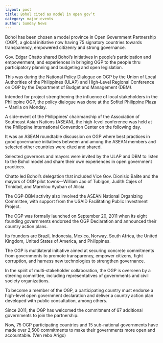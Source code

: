 ```yaml
---
layout: post
title: Bohol cited as model in open gov’t
category: major-events
author: Sunday News
---
```


Bohol has been chosen a model province in Open Government Partnership (OGP), a global initiative now having 75 signatory countries towards transparency, empowered citizenry and strong governance.

Gov. Edgar Chatto shared Bohol’s initiatives in people’s participation and empowerment, and experiences in bringing OGP to the people thru participatory planning and budgeting and open legislation.

This was during the National Policy Dialogue on OGP by the Union of Local Authorities of the Philippines (ULAP) and High-Level Regional Conference on OGP by the Department of Budget and Management (DBM).

Intended for project strengthening the influence of local stakeholders in the Philippine OGP, the policy dialogue was done at the Sofitel Philippine Plaza – Manila on Monday.

A side-event of the Philippines’ chairmanship of the Association of Southeast Asian Nations (ASEAN), the high-level conference was held at the Philippine International Convention Center on the following day.

It was an ASEAN roundtable discussion on OGP where best practices in good governance initiatives between and among the ASEAN members and selected other countries were cited and shared.

Selected governors and mayors were invited by the ULAP and DBM to listen to the Bohol model and share their own experiences in open government practices.

Chatto led Bohol’s delegation that included Vice Gov. Dionisio Balite and the mayors of OGP pilot towns—William Jao of Tubigon, Judith Cajes of Trinidad, and Marnilou Ayuban of Alicia.

The OGP-DBM activity also involved the ASEAN National Organizing Committee, with support from the USAID Facilitating Public Investment Project.

The OGP was formally launched on September 20, 2011 when its eight founding governments endorsed the OGP Declaration and announced their country action plans.

Its founders are Brazil, Indonesia, Mexico, Norway, South Africa, the United Kingdom, United States of America, and Philippines.

The OGP is multilateral initiative aimed at securing concrete commitments from governments to promote transparency, empower citizens, fight corruption, and harness new technologies to strengthen governance.

In the spirit of multi-stakeholder collaboration, the OGP is overseen by a steering committee, including representatives of governments and civil society organizations.

To become a member of the OGP, a participating country must endorse a high-level open government declaration and deliver a country action plan developed with public consultation, among others.

Since 2011, the OGP has welcomed the commitment of 67 additional governments to join the partnership.

Now, 75 OGP participating countries and 15 sub-national governments have made over 2,500 commitments to make their governments more open and accountable.  (Ven rebo Arigo)